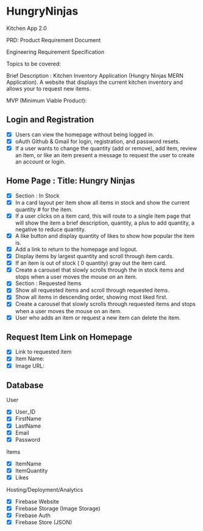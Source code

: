 # HungryNinjas

Kitchen App 2.0

PRD: Product Requirement Document

Engineering Requirement Specification

Topics to be covered:

Brief Description : Kitchen Inventory Application (Hungry Ninjas MERN Application). A website that displays the current kitchen inventory and allows your to request new items.

MVP (Minimum Viable Product):

## Login and Registration

- [x] Users can view the homepage without being logged in.
- [x] oAuth Github & Gmail for login, registration, and password resets.
- [x] If a user wants to change the quantity (add or remove), add item, review an item, or like an item present a message to request the user to create an account or login.

## Home Page : Title: Hungry Ninjas

- [x] Section : In Stock
- [x] In a card layout per item show all items in stock and show the current quantity # for the item.
- [x] If a user clicks on a item card, this will route to a single item page that will show the item a brief description, quantity, a plus to add quantity, a negative to reduce quantity.
- [x] A like button and display quantity of likes to show how popular the item is.
- [x] Add a link to return to the homepage and logout.
- [x] Display items by largest quantity and scroll through item cards.
- [x] If an item is out of stock ( 0 quantity) gray out the item card.
- [x] Create a carousel that slowly scrolls through the in stock items and stops when a user moves the mouse on an item.
- [x] Section : Requested Items
- [x] Show all requested items and scroll through requested items.
- [x] Show all items in descending order, showing most liked first.
- [x] Create a carousel that slowly scrolls through requested items and stops when a user moves the mouse on an item.
- [x] User who adds an item or request a new item can delete the item.  

## Request Item Link on Homepage

- [x] Link to requested item
- [x] Item Name:
- [x] Image URL:

## Database

User

- [x] User_ID
- [x] FirstName
- [x] LastName
- [x] Email
- [x] Password

Items

- [x] ItemName
- [x] ItemQuantity
- [x] Likes

Hosting/Deployment/Analytics

- [x] Firebase Website
- [x] Firebase Storage (Image Storage)
- [x] Firebase Auth
- [x] Firebase Store (JSON)
